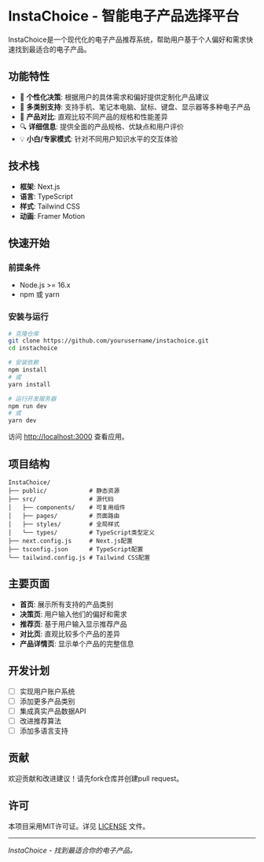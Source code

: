 # InstaChoice - 智能电子产品选择平台

InstaChoice是一个现代化的电子产品推荐系统，帮助用户基于个人偏好和需求快速找到最适合的电子产品。

## 功能特性

- 🎯 **个性化决策**: 根据用户的具体需求和偏好提供定制化产品建议
- 📱 **多类别支持**: 支持手机、笔记本电脑、鼠标、键盘、显示器等多种电子产品
- 🔄 **产品对比**: 直观比较不同产品的规格和性能差异
- 🔍 **详细信息**: 提供全面的产品规格、优缺点和用户评价
- 💡 **小白/专家模式**: 针对不同用户知识水平的交互体验

## 技术栈

- **框架**: Next.js
- **语言**: TypeScript
- **样式**: Tailwind CSS
- **动画**: Framer Motion

## 快速开始

### 前提条件

- Node.js >= 16.x
- npm 或 yarn

### 安装与运行

```bash
# 克隆仓库
git clone https://github.com/yourusername/instachoice.git
cd instachoice

# 安装依赖
npm install
# 或
yarn install

# 运行开发服务器
npm run dev
# 或
yarn dev
```

访问 [http://localhost:3000](http://localhost:3000) 查看应用。

## 项目结构

```
InstaChoice/
├── public/            # 静态资源
├── src/               # 源代码
│   ├── components/    # 可复用组件
│   ├── pages/         # 页面路由
│   ├── styles/        # 全局样式
│   └── types/         # TypeScript类型定义
├── next.config.js     # Next.js配置
├── tsconfig.json      # TypeScript配置
└── tailwind.config.js # Tailwind CSS配置
```

## 主要页面

- **首页**: 展示所有支持的产品类别
- **决策页**: 用户输入他们的偏好和需求
- **推荐页**: 基于用户输入显示推荐产品
- **对比页**: 直观比较多个产品的差异
- **产品详情页**: 显示单个产品的完整信息

## 开发计划

- [ ] 实现用户账户系统
- [ ] 添加更多产品类别
- [ ] 集成真实产品数据API
- [ ] 改进推荐算法
- [ ] 添加多语言支持

## 贡献

欢迎贡献和改进建议！请先fork仓库并创建pull request。

## 许可

本项目采用MIT许可证。详见 [LICENSE](LICENSE) 文件。

---

*InstaChoice - 找到最适合你的电子产品。* 